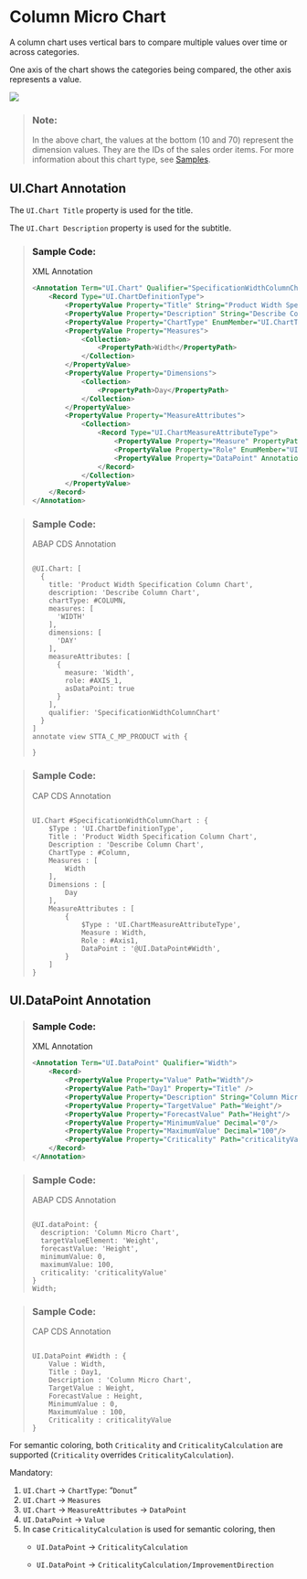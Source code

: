 <!-- loio1a4ecb81be1940959d2aaa4eb7547567 -->

# Column Micro Chart

A column chart uses vertical bars to compare multiple values over time or across categories.

One axis of the chart shows the categories being compared, the other axis represents a value.

![](images/Column_Micro_Chart_f7b8bbc.png)

> ### Note:  
> In the above chart, the values at the bottom \(10 and 70\) represent the dimension values. They are the IDs of the sales order items. For more information about this chart type, see [Samples](https://ui5.sap.com/1.82.5/#/entity/sap.suite.ui.microchart.ColumnMicroChart).



<a name="loio1a4ecb81be1940959d2aaa4eb7547567__section_rt5_vhq_qmb"/>

## UI.Chart Annotation

The `UI.Chart Title` property is used for the title.

The `UI.Chart Description` property is used for the subtitle.

> ### Sample Code:  
> XML Annotation
> 
> ```xml
> <Annotation Term="UI.Chart" Qualifier="SpecificationWidthColumnChart">
>     <Record Type="UI.ChartDefinitionType">
>         <PropertyValue Property="Title" String="Product Width Specification Column Chart"/>
>         <PropertyValue Property="Description" String="Describe Column Chart"/>
>         <PropertyValue Property="ChartType" EnumMember="UI.ChartType/Column"/>
>         <PropertyValue Property="Measures">
>             <Collection>
>                 <PropertyPath>Width</PropertyPath>
>             </Collection>
>         </PropertyValue>
>         <PropertyValue Property="Dimensions">
>             <Collection>
>                 <PropertyPath>Day</PropertyPath>
>             </Collection>
>         </PropertyValue>
>         <PropertyValue Property="MeasureAttributes">
>             <Collection>
>                 <Record Type="UI.ChartMeasureAttributeType">
>                     <PropertyValue Property="Measure" PropertyPath="Width"/>
>                     <PropertyValue Property="Role" EnumMember="UI.ChartMeasureRoleType/Axis1"/>
>                     <PropertyValue Property="DataPoint" AnnotationPath="@UI.DataPoint#Width"/>
>                 </Record>
>             </Collection>
>         </PropertyValue>
>     </Record>
> </Annotation>
> 
> ```

> ### Sample Code:  
> ABAP CDS Annotation
> 
> ```
> 
> @UI.Chart: [
>   {
>     title: 'Product Width Specification Column Chart',
>     description: 'Describe Column Chart',
>     chartType: #COLUMN,
>     measures: [
>       'WIDTH'
>     ],
>     dimensions: [
>       'DAY'
>     ],
>     measureAttributes: [
>       {
>         measure: 'Width',
>         role: #AXIS_1,
>         asDataPoint: true
>       }
>     ],
>     qualifier: 'SpecificationWidthColumnChart'
>   }
> ]
> annotate view STTA_C_MP_PRODUCT with {
> 
> }
> 
> ```

> ### Sample Code:  
> CAP CDS Annotation
> 
> ```
> 
> UI.Chart #SpecificationWidthColumnChart : {
>     $Type : 'UI.ChartDefinitionType',
>     Title : 'Product Width Specification Column Chart',
>     Description : 'Describe Column Chart',
>     ChartType : #Column,
>     Measures : [
>         Width
>     ],
>     Dimensions : [
>         Day
>     ],
>     MeasureAttributes : [
>         {
>             $Type : 'UI.ChartMeasureAttributeType',
>             Measure : Width,
>             Role : #Axis1,
>             DataPoint : '@UI.DataPoint#Width',
>         }
>     ]
> }
> 
> ```



<a name="loio1a4ecb81be1940959d2aaa4eb7547567__section_bq5_vhq_qmb"/>

## UI.DataPoint Annotation

> ### Sample Code:  
> XML Annotation
> 
> ```xml
> <Annotation Term="UI.DataPoint" Qualifier="Width">
>     <Record>
>         <PropertyValue Property="Value" Path="Width"/>
>         <PropertyValue Path="Day1" Property="Title" />
>         <PropertyValue Property="Description" String="Column Micro Chart"/>
>         <PropertyValue Property="TargetValue" Path="Weight"/>
>         <PropertyValue Property="ForecastValue" Path="Height"/>
>         <PropertyValue Property="MinimumValue" Decimal="0"/>
>         <PropertyValue Property="MaximumValue" Decimal="100"/>
>         <PropertyValue Property="Criticality" Path="criticalityValue"/>
>     </Record>
> </Annotation>
> 
> ```

> ### Sample Code:  
> ABAP CDS Annotation
> 
> ```
> 
> @UI.dataPoint: {
>   description: 'Column Micro Chart',
>   targetValueElement: 'Weight',
>   forecastValue: 'Height',
>   minimumValue: 0,
>   maximumValue: 100,
>   criticality: 'criticalityValue'
> }
> Width;
> 
> ```

> ### Sample Code:  
> CAP CDS Annotation
> 
> ```
> 
> UI.DataPoint #Width : {
>     Value : Width,
>     Title : Day1,
>     Description : 'Column Micro Chart',
>     TargetValue : Weight,
>     ForecastValue : Height,
>     MinimumValue : 0,
>     MaximumValue : 100,
>     Criticality : criticalityValue
> }
> 
> ```

For semantic coloring, both `Criticality` and `CriticalityCalculation` are supported \(`Criticality` overrides `CriticalityCalculation`\).

Mandatory:

1.  `UI.Chart` → `ChartType`: “`Donut`”
2.  `UI.Chart` → `Measures`
3.  `UI.Chart` → `MeasureAttributes` → `DataPoint`
4.  `UI.DataPoint` → `Value`
5.  In case `CriticalityCalculation` is used for semantic coloring, then
    -   `UI.DataPoint` → `CriticalityCalculation`

    -   `UI.DataPoint` → `CriticalityCalculation/ImprovementDirection`



